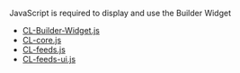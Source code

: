 
<!-- START: Builder Widget -->

<section id="builder-widget" class="widget">
<!-- This is where "the widget" should display -->
</section>

<noscript>JavaScript is required to display and use the Builder Widget</noscript>

<script src="CL-core.js"></script>
<script src="CL-feeds.js"></script>
<script src="CL-feeds-ui.js"></script>

<script src="CL-BuilderWidget.js"></script>

<script>
(function (document, window) {
    let cl = Object.assign({}, window.CL),
        widget_element = document.getElementById("builder-widget");

    /* NOTE: We want the builder to be hosted
     * where our code is deployed */
    cl.BaseURL = "";
    cl.BuilderWidget(widget_element);
}(document, window));
</script>



<!--   END: Builder Widget -->

- [CL-Builder-Widget.js](CL-Builder-Widget.js)
- [CL-core.js](CL-core.js)
- [CL-feeds.js](CL-feeds.js)
- [CL-feeds-ui.js](CL-feeds-ui.js)

